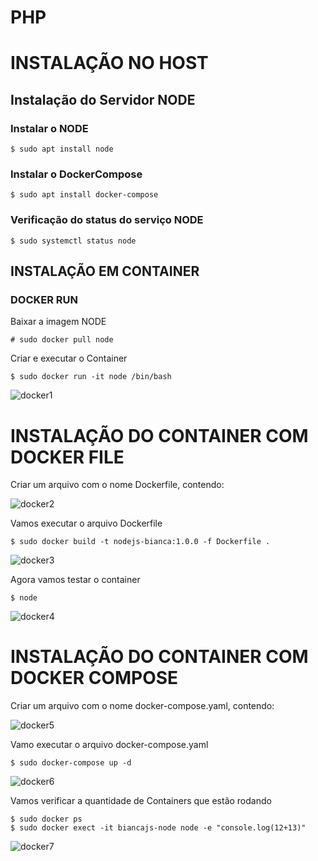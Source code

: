 # PHP

# INSTALAÇÃO NO HOST 

## Instalação do Servidor NODE

### Instalar o NODE
    $ sudo apt install node

### Instalar o DockerCompose
    $ sudo apt install docker-compose

### Verificação do status do serviço NODE
    $ sudo systemctl status node

## INSTALAÇÃO EM CONTAINER 

### DOCKER RUN

Baixar a imagem NODE

    # sudo docker pull node

Criar e executar o Container

    $ sudo docker run -it node /bin/bash

![docker1](/BiancaCarolina/docker1.jpg)

# INSTALAÇÃO DO CONTAINER COM DOCKER FILE

Criar um arquivo com o nome Dockerfile, contendo:

![docker2](/BiancaCarolina/docker2.jpg)


Vamos executar o arquivo Dockerfile

    $ sudo docker build -t nodejs-bianca:1.0.0 -f Dockerfile .

![docker3](/BiancaCarolina/docker3.jpg)

Agora vamos testar o container 

    $ node

![docker4](/BiancaCarolina/docker4.jpg)

# INSTALAÇÃO DO CONTAINER COM DOCKER COMPOSE

Criar um arquivo com o nome docker-compose.yaml, contendo:

![docker5](/BiancaCarolina/docker5.jpg)

Vamo executar o arquivo docker-compose.yaml

    $ sudo docker-compose up -d

![docker6](/BiancaCarolina/docker6.jpg)

Vamos verificar a quantidade de Containers que estão rodando

    $ sudo docker ps
    $ sudo docker exect -it biancajs-node node -e "console.log(12+13)"

![docker7](/BiancaCarolina/docker7.jpg)



